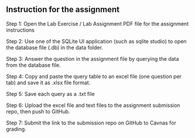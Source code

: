 ## Instruction for the assignment

Step 1: Open the Lab Exercise / Lab Assignment PDF file for the assignment instructions

Step 2: Use one of the SQLite UI application (such as sqlite studio) to open the database file (.db) in the data folder.

Step 3: Answer the question in the assignment file by querying the data from the database file. 

Step 4: Copy and paste the query table to an excel file (one question per tab) and save it as .xlsx file format.

Step 5: Save each query as a .txt file

Step 6: Upload the excel file and text files to the assignment submission repo, then push to GitHub.

Step 7: Submit the link to the submission repo on GitHub to Cavnas for grading. 